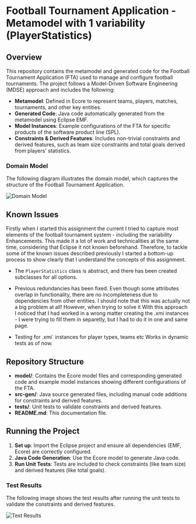 # Football Tournament Application - Metamodel with 1 variability (PlayerStatistics)

## Overview
This repository contains the metamodel and generated code for the Football Tournament Application (FTA) used to manage and configure football tournaments. The project follows a Model-Driven Software Engineering (MDSE) approach and includes the following:

- **Metamodel**: Defined in Ecore to represent teams, players, matches, tournaments, and other key entities.
- **Generated Code**: Java code automatically generated from the metamodel using Eclipse EMF.
- **Model Instances**: Example configurations of the FTA for specific products of the software product line (SPL).
- **Constraints & Derived Features**: Includes non-trivial constraints and derived features, such as team size constraints and total goals derived from players' statistics.

### Domain Model
The following diagram illustrates the domain model, which captures the structure of the Football Tournament Application.

![Domain Model](./example_with_xmi_tests/images/fta_domain_model.png)

## Known Issues
Firstly when I started this assignment the current I tried to capture most elements of the football tournament system - including the variability Enhancements. This made it a lot of work and technicalities at the same time, considering that Eclipse it not known beforehand. Therefore, to tackle some of the known issues described previously I started a bottom-up process to show clearly that I understand the concepts of this assignment. 

- The `PlayerStatistics` class is abstract, and there has been created subclasses for all options.
  
- Previous redundancies has been fixed. Even though some attributes overlap in functionality, there are no incompleteness due to dependencies from other entities. I should note that this was actually not a big problem at all! However, when trying to solve it With this approach I noticed that I had worked in a wrong matter creating the .xmi instances - I were trying to fill them in separetly, but I had to do it in one and same page.

- Testing for .xmi` instances for player types, teams etc Works in dynamic tests as of now.

## Repository Structure
- **model/**: Contains the Ecore model files and corresponding generated code and example model instances showing different configurations of the FTA.
- **src-gen/**: Java source generated files, including manual code additions for constraints and derived features.
- **tests/**: Unit tests to validate constraints and derived features.
- **README.md**: This documentation file.

## Running the Project
1. **Set up**: Import the Eclipse project and ensure all dependencies (EMF, Ecore) are correctly configured.
2. **Java Code Generation**: Use the Ecore model to generate Java code.
3. **Run Unit Tests**: Tests are included to check constraints (like team size) and derived features (like total goals).

### Test Results
The following image shows the test results after running the unit tests to validate the constraints and derived features.

![Test Results](./example_with_xmi_tests/images/testresults.png)

